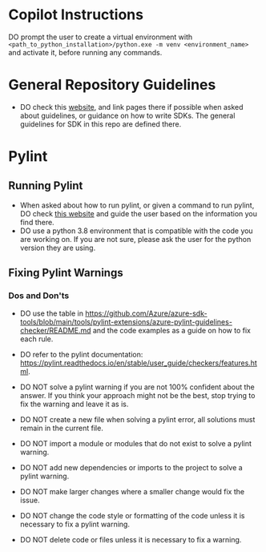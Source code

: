 # Copilot Instructions

DO prompt the user to create a virtual environment with `<path_to_python_installation>/python.exe -m venv <environment_name>` and activate it, before running any commands.

# General Repository Guidelines
- DO check this [website](https://azure.github.io/azure-sdk/python_design.html), and link pages there if possible when asked about guidelines, or guidance on how to write SDKs. The general guidelines for SDK in this repo are defined there.

# Pylint

## Running Pylint
- When asked about how to run pylint, or given a command to run pylint, DO check [this website](https://github.com/Azure/azure-sdk-for-python/blob/main/doc/dev/pylint_checking.md.) and guide the user based on the information you find there. 
- DO use a python 3.8 environment that is compatible with the code you are working on. If you are not sure, please ask the user for the python version they are using. 


## Fixing Pylint Warnings

### Dos and Don'ts
- DO use the table in https://github.com/Azure/azure-sdk-tools/blob/main/tools/pylint-extensions/azure-pylint-guidelines-checker/README.md and the code examples as a guide on how to fix each rule. 
- DO refer to the pylint documentation: https://pylint.readthedocs.io/en/stable/user_guide/checkers/features.html.


- DO NOT solve a pylint warning if you are not 100% confident about the answer. If you think your approach might not be the best, stop trying to fix the warning and leave it as is.
- DO NOT create a new file when solving a pylint error, all solutions must remain in the current file.
- DO NOT import a module or modules that do not exist to solve a pylint warning.
- DO NOT add new dependencies or imports to the project to solve a pylint warning.
- DO NOT make larger changes where a smaller change would fix the issue.
- DO NOT change the code style or formatting of the code unless it is necessary to fix a pylint warning.
- DO NOT delete code or files unless it is necessary to fix a warning.